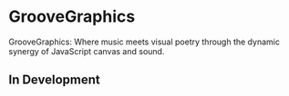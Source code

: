 # GrooveGraphics
GrooveGraphics: Where music meets visual poetry through the dynamic synergy of JavaScript canvas and sound.

## In Development
